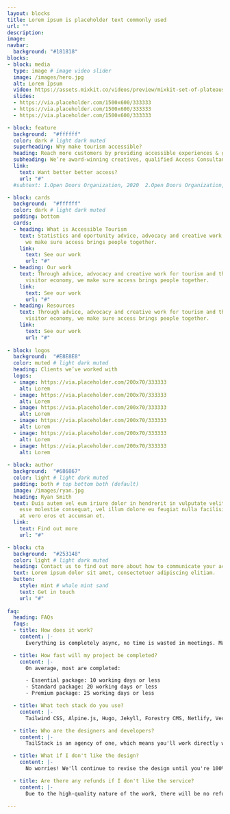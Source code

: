 ```yaml
---
layout: blocks
title: Lorem ipsum is placeholder text commonly used
url: ""
description: 
image: 
navbar:
  background: "#181818"
blocks:
- block: media
  type: image # image video slider
  image: /images/hero.jpg
  alt: Lorem Ipsum
  video: https://assets.mixkit.co/videos/preview/mixkit-set-of-plateaus-seen-from-the-heights-in-a-sunset-26070-large.mp4
  slides:
  - https://via.placeholder.com/1500x600/333333
  - https://via.placeholder.com/1500x600/333333
  - https://via.placeholder.com/1500x600/333333

- block: feature
  background:  "#ffffff"
  color: dark # light dark muted
  superheading: Why make tourism accessible?
  heading: Reach more customers by providing accessible experiences & great information.
  subheading: We’re award-winning creatives, qualified Access Consultants and we live with disability.
  link: 
    text: Want better better access?
    url: "#"
  #subtext: 1.Open Doors Organization, 2020  2.Open Doors Organization, 2020  3.Open Doors Organization, 2020  

- block: cards
  background:  "#ffffff"
  color: dark # light dark muted
  padding: bottom
  cards:
  - heading: What is Accessible Tourism
    text: Statistics and oportunity advice, advocacy and creative work for tourism and the visitor economy,
      we make sure access brings people together.
    link: 
      text: See our work
      url: "#"
  - heading: Our work
    text: Through advice, advocacy and creative work for tourism and the
      visitor economy, we make sure access brings people together.
    link: 
      text: See our work
      url: "#"
  - heading: Resources
    text: Through advice, advocacy and creative work for tourism and the
      visitor economy, we make sure access brings people together.
    link: 
      text: See our work
      url: "#"
         
- block: logos
  background:  "#E8E8E8"
  color: muted # light dark muted
  heading: Clients we’ve worked with
  logos:
  - image: https://via.placeholder.com/200x70/333333
    alt: Lorem
  - image: https://via.placeholder.com/200x70/333333
    alt: Lorem
  - image: https://via.placeholder.com/200x70/333333
    alt: Lorem
  - image: https://via.placeholder.com/200x70/333333
    alt: Lorem  
  - image: https://via.placeholder.com/200x70/333333
    alt: Lorem
  - image: https://via.placeholder.com/200x70/333333
    alt: Lorem
    
- block: author
  background:  "#686867"
  color: light # light dark muted
  padding: both # top bottom both (default)
  image: /images/ryan.jpg
  heading: Ryan Smith
  text: Duis autem vel eum iriure dolor in hendrerit in vulputate velit
    esse molestie consequat, vel illum dolore eu feugiat nulla facilisis
    at vero eros et accumsan et.
  link:
    text: Find out more
    url: "#"

- block: cta
  background:  "#253148"
  color: light # light dark muted
  heading: Contact us to find out more about how to communicate your access
  text: Lorem ipsum dolor sit amet, consectetuer adipiscing elitiam.
  button:
    style: mint # whale mint sand
    text: Get in touch
    url: "#"
            
faq:
  heading: FAQs
  faqs:
  - title: How does it work?
    content: |- 
      Everything is completely async, no time is wasted in meetings. Manage your project design and development queue using Trello. Share your design files, Google docs, wireframes, or videos directly in the Trello cards. View active, queued, and completed tasks with ease. Invite your team, so anyone can submit requests and track their progress. View work progress on staging server.

  - title: How fast will my project be completed?
    content: |- 
      On average, most are completed:

      - Essential package: 10 working days or less
      - Standard package: 20 working days or less
      - Premium package: 25 working days or less

  - title: What tech stack do you use?
    content: |- 
      Tailwind CSS, Alpine.js, Hugo, Jekyll, Forestry CMS, Netlify, Vercel, GitHub.

  - title: Who are the designers and developers?
    content: |- 
      TailStack is an agency of one, which means you'll work directly with me, the founder of TailStack. 

  - title: What if I don't like the design?
    content: |- 
      No worries! We'll continue to revise the design until you're 100% satisfied.

  - title: Are there any refunds if I don't like the service?
    content: |- 
      Due to the high-quality nature of the work, there will be no refunds issued.

---
```


